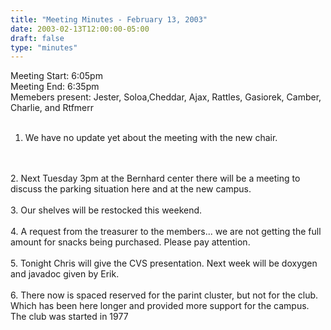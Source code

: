 ```yaml
---
title: "Meeting Minutes - February 13, 2003"
date: 2003-02-13T12:00:00-05:00
draft: false
type: "minutes"
---
```


Meeting Start: 6:05pm
<br>
Meeting End: 6:35pm
<br>
Memebers present: Jester, Soloa,Cheddar, Ajax, Rattles, Gasiorek, Camber, Charlie, and Rtfmerr
<br>
<br>
1. We have no update yet about the meeting with the new chair.
<br>
<br>
2. Next Tuesday 3pm at the Bernhard center there will be a meeting to discuss the parking situation here and at the new campus.
<br>
<br>
3. Our shelves will be restocked this weekend.
<br>
<br>
4. A request from the treasurer to the members... we are not getting the full amount for snacks being purchased. Please pay attention.
<br>
<br>
5. Tonight Chris will give the CVS presentation. Next week will be doxygen and javadoc given by Erik.
<br>
<br>
6. There now is spaced reserved for the parint cluster, but not for the club. Which has been here longer and provided more support for the campus. The club was started in 1977
<br>
